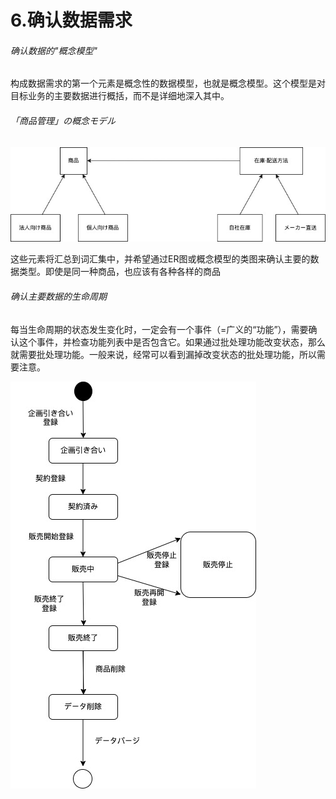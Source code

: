 # 6.确认数据需求

###### 确认数据的"概念模型" 

构成数据需求的第一个元素是概念性的数据模型，也就是概念模型。这个模型是对目标业务的主要数据进行概括，而不是详细地深入其中。

###### 「商品管理」の概念モデル

![「商品管理」の概念モデル](https://github.com/RNCloudService/higher-process/blob/main/%E4%B8%8A%E6%B5%81%E5%B7%A5%E7%A8%8B%E8%AE%BE%E8%AE%A12/picture/11.jpg)

这些元素将汇总到词汇集中，并希望通过ER图或概念模型的类图来确认主要的数据类型。即使是同一种商品，也应该有各种各样的商品



###### 确认主要数据的生命周期

每当生命周期的状态发生变化时，一定会有一个事件（=广义的“功能”），需要确认这个事件，并检查功能列表中是否包含它。如果通过批处理功能改变状态，那么就需要批处理功能。一般来说，经常可以看到漏掉改变状态的批处理功能，所以需要注意。

![确认主要数据的生命周期](https://github.com/RNCloudService/higher-process/blob/main/%E4%B8%8A%E6%B5%81%E5%B7%A5%E7%A8%8B%E8%AE%BE%E8%AE%A12/picture/12.jpg)

